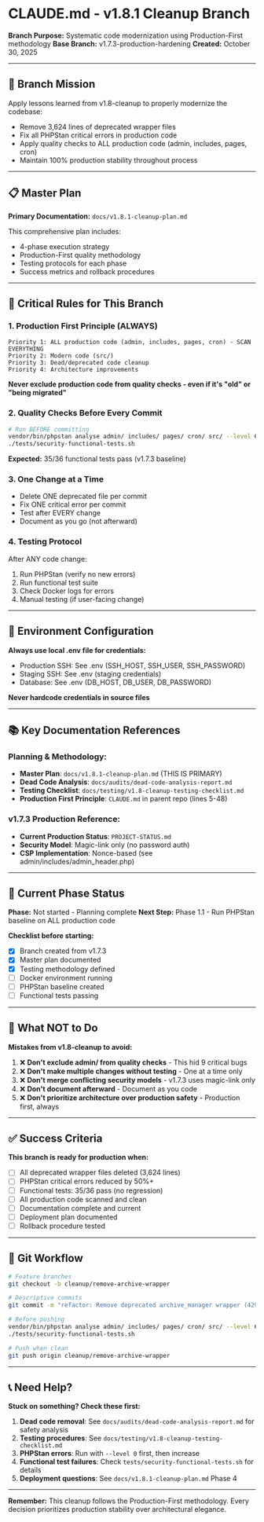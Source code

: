 # CLAUDE.md - v1.8.1 Cleanup Branch

**Branch Purpose:** Systematic code modernization using Production-First methodology
**Base Branch:** v1.7.3-production-hardening
**Created:** October 30, 2025

---

## 🎯 Branch Mission

Apply lessons learned from v1.8-cleanup to properly modernize the codebase:
- Remove 3,624 lines of deprecated wrapper files
- Fix all PHPStan critical errors in production code
- Apply quality checks to ALL production code (admin, includes, pages, cron)
- Maintain 100% production stability throughout process

---

## 📋 Master Plan

**Primary Documentation:** `docs/v1.8.1-cleanup-plan.md`

This comprehensive plan includes:
- 4-phase execution strategy
- Production-First quality methodology
- Testing protocols for each phase
- Success metrics and rollback procedures

---

## 🚨 Critical Rules for This Branch

### 1. Production First Principle (ALWAYS)

```
Priority 1: ALL production code (admin, includes, pages, cron) - SCAN EVERYTHING
Priority 2: Modern code (src/)
Priority 3: Dead/deprecated code cleanup
Priority 4: Architecture improvements
```

**Never exclude production code from quality checks - even if it's "old" or "being migrated"**

### 2. Quality Checks Before Every Commit

```bash
# Run BEFORE committing
vendor/bin/phpstan analyse admin/ includes/ pages/ cron/ src/ --level 6
./tests/security-functional-tests.sh
```

**Expected:** 35/36 functional tests pass (v1.7.3 baseline)

### 3. One Change at a Time

- Delete ONE deprecated file per commit
- Fix ONE critical error per commit
- Test after EVERY change
- Document as you go (not afterward)

### 4. Testing Protocol

After ANY code change:
1. Run PHPStan (verify no new errors)
2. Run functional test suite
3. Check Docker logs for errors
4. Manual testing (if user-facing change)

---

## 🔧 Environment Configuration

**Always use local .env file for credentials:**
- Production SSH: See .env (SSH_HOST, SSH_USER, SSH_PASSWORD)
- Staging SSH: See .env (staging credentials)
- Database: See .env (DB_HOST, DB_USER, DB_PASSWORD)

**Never hardcode credentials in source files**

---

## 📚 Key Documentation References

### Planning & Methodology:
- **Master Plan**: `docs/v1.8.1-cleanup-plan.md` (THIS IS PRIMARY)
- **Dead Code Analysis**: `docs/audits/dead-code-analysis-report.md`
- **Testing Checklist**: `docs/testing/v1.8-cleanup-testing-checklist.md`
- **Production First Principle**: `CLAUDE.md` in parent repo (lines 5-48)

### v1.7.3 Production Reference:
- **Current Production Status**: `PROJECT-STATUS.md`
- **Security Model**: Magic-link only (no password auth)
- **CSP Implementation**: Nonce-based (see admin/includes/admin_header.php)

---

## 🎯 Current Phase Status

**Phase:** Not started - Planning complete
**Next Step:** Phase 1.1 - Run PHPStan baseline on ALL production code

**Checklist before starting:**
- [x] Branch created from v1.7.3
- [x] Master plan documented
- [x] Testing methodology defined
- [ ] Docker environment running
- [ ] PHPStan baseline created
- [ ] Functional tests passing

---

## 🚫 What NOT to Do

**Mistakes from v1.8-cleanup to avoid:**

1. ❌ **Don't exclude admin/ from quality checks** - This hid 9 critical bugs
2. ❌ **Don't make multiple changes without testing** - One at a time only
3. ❌ **Don't merge conflicting security models** - v1.7.3 uses magic-link only
4. ❌ **Don't document afterward** - Document as you code
5. ❌ **Don't prioritize architecture over production safety** - Production first, always

---

## ✅ Success Criteria

**This branch is ready for production when:**

- [ ] All deprecated wrapper files deleted (3,624 lines)
- [ ] PHPStan critical errors reduced by 50%+
- [ ] Functional tests: 35/36 pass (no regression)
- [ ] All production code scanned and clean
- [ ] Documentation complete and current
- [ ] Deployment plan documented
- [ ] Rollback procedure tested

---

## 🔄 Git Workflow

```bash
# Feature branches
git checkout -b cleanup/remove-archive-wrapper

# Descriptive commits
git commit -m "refactor: Remove deprecated archive_manager wrapper (429 lines)"

# Before pushing
vendor/bin/phpstan analyse admin/ includes/ pages/ cron/ src/ --level 6
./tests/security-functional-tests.sh

# Push when clean
git push origin cleanup/remove-archive-wrapper
```

---

## 📞 Need Help?

**Stuck on something? Check these first:**

1. **Dead code removal**: See `docs/audits/dead-code-analysis-report.md` for safety analysis
2. **Testing procedures**: See `docs/testing/v1.8-cleanup-testing-checklist.md`
3. **PHPStan errors**: Run with `--level 0` first, then increase
4. **Functional test failures**: Check `tests/security-functional-tests.sh` for details
5. **Deployment questions**: See `docs/v1.8.1-cleanup-plan.md` Phase 4

---

**Remember:** This cleanup follows the Production-First methodology. Every decision prioritizes production stability over architectural elegance.
